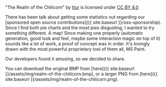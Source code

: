 "The Realm of the Chilicorn" by [ttur](https://github.com/ttur) is licensed under [CC BY 4.0](https://creativecommons.org/licenses/by/4.0/)

There has been talk about getting some statistics out regarding our [sponsored open source contributions]({{ site.baseurl }}/oss-sponsorship). Since I find both pie charts and the most pies disgusting, I wanted to try something different. A map! Since making one properly (automatic generation, good look and feel, maybe some interaction magic on top of it) sounds like a lot of work, a proof of concept was in order. It's lovingly drawn with the most powerful proprietary tool of them all, MS Paint.

Our developers found it amusing, so we decided to share.

You can download the original BMP from [here]({{ site.baseurl }}/assets/img/realm-of-the-chilicorn.bmp), or a larger PNG from [here]({{ site.baseurl }}/assets/img/realm-of-the-chilicorn.png).
